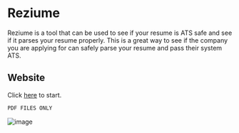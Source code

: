 # Reziume

Reziume is a tool that can be used to see if your resume is ATS safe and see if it parses your resume properly. This is a great way to see if the company you are applying for can safely parse your resume and pass their system ATS.

## Website

Click [here](http://reziume.amandhiraj.me/) to start.

```bash
PDF FILES ONLY
```

![image](https://user-images.githubusercontent.com/40723562/118439841-bb704e00-b6b4-11eb-96f1-9370e0648d63.png)
